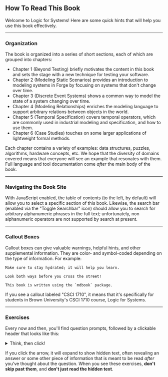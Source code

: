 ## How To Read This Book 

Welcome to Logic for Systems! Here are some quick hints that will help you use this book effectively.

---

### Organization 

The book is organized into a series of short sections, each of which are grouped into chapters: 
* Chapter 1 (Beyond Testing) briefly motivates the content in this book and sets the stage with a new technique for testing your software. 
* Chapter 2 (Modeling Static Scenarios) provides an introduction to modeling systems in Forge by focusing on systems that don't change over time. 
* Chapter 3 (Discrete Event Systems) shows a common way to model the state of a system changing over time. 
* Chapter 4 (Modeling Relationships) enriches the modeling language to support arbitrary relations between objects in the world.
* Chapter 5 (Temporal Specification) covers temporal operators, which are commonly used in industrial modeling and specification, and how to use them. 
* Chapter 6 (Case Studies) touches on some larger applications of lightweight formal methods. 

Each chapter contains a variety of examples: data structures, puzzles, algorithms, hardware concepts, etc. We hope that the diversity of domains covered means that everyone will see an example that resonates with them. Full language and tool documentation come _after_ the main body of the book.

---

### Navigating the Book Site
With JavaScript enabled, the table of contents (to the left, by default) will allow you to select a specific section of this book. Likewise, the search bar (enabled via the "Toggle Searchbar" icon) should allow you to search for arbitrary alphanumeric phrases in the full text; unfortunately, non alphanumeric operators are not supported by search at present.

---

### Callout Boxes

Callout boxes can give valuable warnings, helpful hints, and other supplemental information. They are color- and symbol-coded depending on the type of information. For example:

~~~admonish tip title="This is a helpful tip."
Make sure to stay hydrated; it will help you learn.
~~~

~~~admonish warning title="This is a warning!"
Look both ways before you cross the street!
~~~

~~~admonish note title="This is a side note."
This book is written using the `mdbook` package. 
~~~

If you see a callout labeled "CSCI 1710", it means that it's specifically for students in Brown University's CSCI 1710 course, Logic for Systems.

---

### Exercises

Every now and then, you'll find question prompts, followed by a clickable header that looks like this: 

<details>
<summary>Think, then click!</summary>

**SPOILER TEXT**

</details> 

If you click the arrow, it will expand to show hidden text, often revealing an answer or some other piece of information that is meant to be read _after_ you've thought about the question. When you see these exercises, **don't skip past them**, and **don't just read the hidden text**. 

